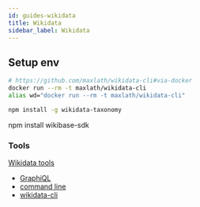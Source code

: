 ```yaml
---
id: guides-wikidata
title: Wikidata
sidebar_label: Wikidata
---
```


## Setup env
```sh
# https://github.com/maxlath/wikidata-cli#via-docker
docker run --rm -t maxlath/wikidata-cli
alias wd="docker run --rm -t maxlath/wikidata-cli"
```
```sh
npm install -g wikidata-taxonomy
```
npm install wikibase-sdk

### Tools
[Wikidata tools](https://www.wikidata.org/wiki/Wikidata:Tools/For_programmers)
- [GraphiQL](https://tools.wmflabs.org/tptools/wdql.html)
- [command line](https://github.com/nichtich/wdq#readme)
- [wikidata-cli](https://github.com/maxlath/wikidata-cli)